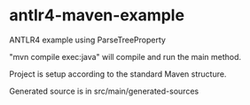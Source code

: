 antlr4-maven-example
====================

ANTLR4 example using ParseTreeProperty

"mvn compile exec:java" will compile and run the main method.

Project is setup according to the standard Maven structure.

Generated source is in src/main/generated-sources

